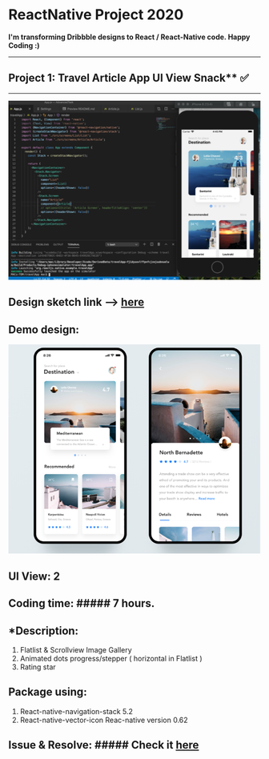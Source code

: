 # ReactNative Project 2020

**I'm transforming Dribbble designs to React / React-Native code. Happy Coding :)**
<hr/>


## Project 1: Travel Article App UI	View Snack**	✅
<hr/>

![Screenshot](travelApp.png)

## Design sketch link --> [here](https://camo.githubusercontent.com/7a5c07fe2cf40e5401dbee62a94994f82a4b0bc9/68747470733a2f2f63646e2e6472696262626c652e636f6d2f75736572732f313633313630372f73637265656e73686f74732f353731373931372f6174746163686d656e74732f313233343835312f5f5f5f5f2d312e302e706e67)

## Demo design:
![Screenshot](travelAppDesign.png)

## UI View:  2

## Coding time: ##### 7 hours.
## *Description:
1. Flatlist & Scrollview Image Gallery
2. Animated dots progress/stepper ( horizontal in Flatlist ) 
3. Rating star 

## Package using: 
1. React-native-navigation-stack 5.2
2. React-native-vector-icon 
Reac-native version 0.62

## Issue & Resolve: ##### Check it [here](https://github.com/tomhagen/dribble2ReactNative/issues)
